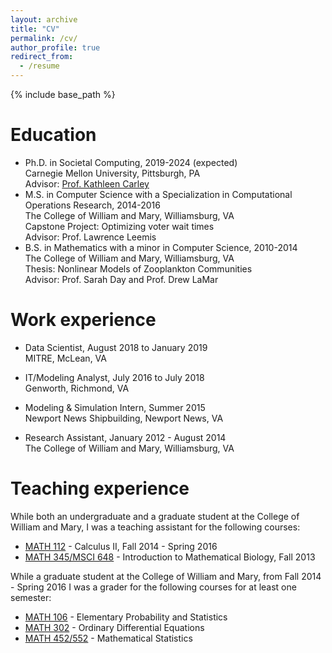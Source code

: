```yaml
---
layout: archive
title: "CV"
permalink: /cv/
author_profile: true
redirect_from:
  - /resume
---
```


{% include base_path %}


Education
======
* Ph.D. in Societal Computing, 2019-2024 (expected) <br>
  Carnegie Mellon University, Pittsburgh, PA <br>
  Advisor: [Prof. Kathleen Carley](http://www.casos.cs.cmu.edu/bios/carley/carley.html)
* M.S. in Computer Science with a Specialization in Computational Operations Research, 2014-2016 <br>
  The College of William and Mary, Williamsburg, VA <br>
  Capstone Project: Optimizing voter wait times <br>
  Advisor: Prof. Lawrence Leemis
* B.S. in Mathematics with a minor in Computer Science, 2010-2014 <br>
  The College of William and Mary, Williamsburg, VA <br>
  Thesis: Nonlinear Models of Zooplankton Communities <br>
  Advisor: Prof. Sarah Day and Prof. Drew LaMar

Work experience
======
* Data Scientist, August 2018 to January 2019 <br>
  MITRE, McLean, VA

* IT/Modeling Analyst, July 2016 to July 2018 <br>
  Genworth, Richmond, VA
  
* Modeling & Simulation Intern, Summer 2015 <br>
  Newport News Shipbuilding, Newport News, VA
  
* Research Assistant, January 2012 - August 2014 <br>
  The College of William and Mary, Williamsburg, VA
  
Teaching experience
======
While both an undergraduate and a graduate student at the College of William and Mary, I was a teaching assistant for the following courses:
* [MATH 112](https://www.wm.edu/as/mathematics/undergrad/wheretostart/math112/index.php) - Calculus II, Fall 2014 - Spring 2016
* [MATH 345/MSCI 648](http://catalog.wm.edu/preview_course_nopop.php?catoid=5&coid=8334) - Introduction to Mathematical Biology, Fall 2013

While a graduate student at the College of William and Mary, from Fall 2014 - Spring 2016 I was a grader for the following courses for at least one semester:
* [MATH 106](http://catalog.wm.edu/preview_course_nopop.php?catoid=12&coid=31181) - Elementary Probability and Statistics
* [MATH 302](http://catalog.wm.edu/preview_course_nopop.php?catoid=7&coid=12598) - Ordinary Differential Equations
* [MATH 452/552](http://catalog.wm.edu/preview_course_nopop.php?catoid=12&coid=31212) - Mathematical Statistics
